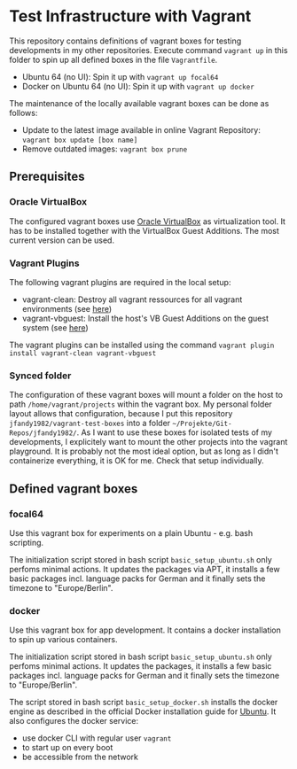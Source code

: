 # Test Infrastructure with Vagrant

This repository contains definitions of vagrant boxes for testing developments in my other repositories. Execute command `vagrant up` in this folder to spin up all defined boxes in the file `Vagrantfile`.

- Ubuntu 64 (no UI): Spin it up with `vagrant up focal64`
- Docker on Ubuntu 64 (no UI): Spin it up with `vagrant up docker`

The maintenance of the locally available vagrant boxes can be done as follows:

- Update to the latest image available in online Vagrant Repository: `vagrant box update [box name]`
- Remove outdated images: `vagrant box prune`

## Prerequisites

### Oracle VirtualBox

The configured vagrant boxes use [Oracle VirtualBox](https://www.virtualbox.org) as virtualization tool. It has to be installed together with the VirtualBox Guest Additions. The most current version can be used.

### Vagrant Plugins

The following vagrant plugins are required in the local setup:

- vagrant-clean: Destroy all vagrant ressources for all vagrant environments (see [here](https://github.com/mspaulding06/vagrant-clean))
- vagrant-vbguest: Install the host's VB Guest Additions on the guest system (see [here](https://github.com/dotless-de/vagrant-vbguest))

The vagrant plugins can be installed using the command `vagrant plugin install vagrant-clean vagrant-vbguest`

### Synced folder

The configuration of these vagrant boxes will mount a folder on the host to path `/home/vagrant/projects` within the vagrant box. My personal folder layout allows that configuration, because I put this repository `jfandy1982/vagrant-test-boxes` into a folder `~/Projekte/Git-Repos/jfandy1982/`. As I want to use these boxes for isolated tests of my developments, I explicitely want to mount the other projects into the vagrant playground. It is probably not the most ideal option, but as long as I didn't containerize everything, it is OK for me. Check that setup individually.

## Defined vagrant boxes

### focal64

Use this vagrant box for experiments on a plain Ubuntu - e.g. bash scripting.

The initialization script stored in bash script `basic_setup_ubuntu.sh` only perfoms minimal actions. It updates the packages via APT, it installs a few basic packages incl. language packs for German and it finally sets the timezone to "Europe/Berlin".

### docker

Use this vagrant box for app development. It contains a docker installation to spin up various containers.

The initialization script stored in bash script `basic_setup_ubuntu.sh` only perfoms minimal actions. It updates the packages, it installs a few basic packages incl. language packs for German and it finally sets the timezone to "Europe/Berlin".

The script stored in bash script `basic_setup_docker.sh` installs the docker engine as described in the official Docker installation guide for [Ubuntu](https://docs.docker.com/engine/install/ubuntu/). It also configures the docker service:

- use docker CLI with regular user `vagrant`
- to start up on every boot
- be accessible from the network
